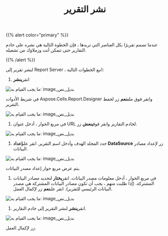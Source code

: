 ﻿---
title: نشر التقرير
type: docs
weight: 120
url: /ar/reportingservices/publishing-report/
---
{{% alert color="primary" %}} 

عندما تصمم تقريرًا بكل العناصر التي تريدها ، فإن الخطوة التالية هي نشره على خادم التقارير حتى تتمكن أنت وزملاؤك من تشغيله.

{{% /alert %}} 

لنشر تقرير إلى Report Server ، اتبع الخطوات التالية:

1.  انقر**ينشر** 

![ما يجب القيام به: image_بديل_نص](publishing-report_1.png)

 في شريط الأدوات Aspose.Cells.Report.Designer وانقر فوق ملف**نعم** زر لحفظ التقرير.

![ما يجب القيام به: image_بديل_نص](publishing-report_2.png)




1.  في مربع الحوار ، أدخل عنوان URL لخادم التقارير وانقر فوق**ينعش** زر.

![ما يجب القيام به: image_بديل_نص](publishing-report_3.png)

1.  حدد المجلد الهدف وأدخل اسم التقرير. انقر على**إعداد DataSource** زر لإعداد مصادر البيانات.

![ما يجب القيام به: image_بديل_نص](publishing-report_4.png)



يتم عرض مربع حوار إعداد مصدر البيانات.

1.  في مربع الحوار ، أدخل معلومات مصدر البيانات. انقر**يختار** لتحديد مصادر البيانات المشتركة. (إذا طلبت منهم ، يجب أن تكون مصادر البيانات المشتركة هي مصدر البيانات الرئيسي للتقرير). انقر على**نعم** زر لإكمال العمل.

![ما يجب القيام به: image_بديل_نص](publishing-report_5.png)

1.  انقر**ينشر** لنشر التقرير إلى خادم التقارير.

![ما يجب القيام به: image_بديل_نص](publishing-report_6.png)



زر لإكمال العمل.

